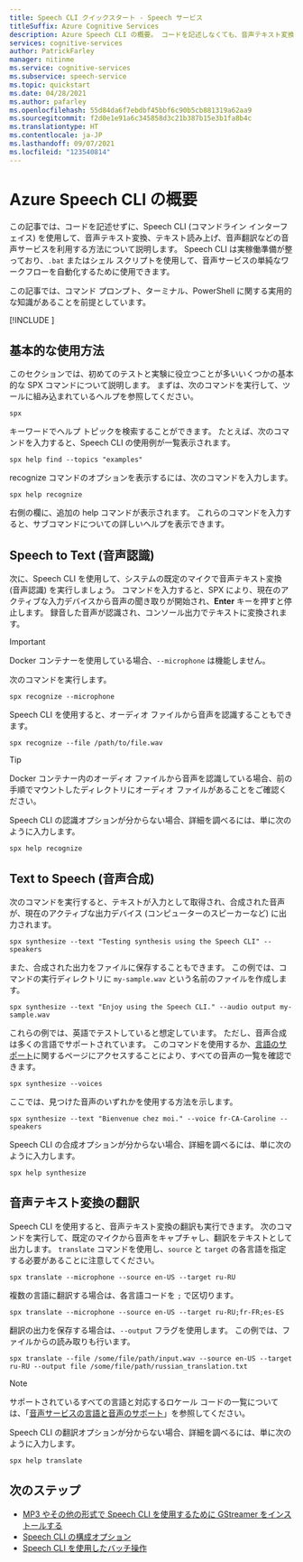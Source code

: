 ```yaml
---
title: Speech CLI クイックスタート - Speech サービス
titleSuffix: Azure Cognitive Services
description: Azure Speech CLI の概要。 コードを記述しなくても、音声テキスト変換、テキスト読み上げ、音声翻訳などの音声サービスを操作できます。
services: cognitive-services
author: PatrickFarley
manager: nitinme
ms.service: cognitive-services
ms.subservice: speech-service
ms.topic: quickstart
ms.date: 04/28/2021
ms.author: pafarley
ms.openlocfilehash: 55d84da6f7ebdbf45bbf6c90b5cb881319a62aa9
ms.sourcegitcommit: f2d0e1e91a6c345858d3c21b387b15e3b1fa8b4c
ms.translationtype: HT
ms.contentlocale: ja-JP
ms.lasthandoff: 09/07/2021
ms.locfileid: "123540814"
---
```

# <a name="get-started-with-the-azure-speech-cli"></a>Azure Speech CLI の概要

この記事では、コードを記述せずに、Speech CLI (コマンドライン インターフェイス) を使用して、音声テキスト変換、テキスト読み上げ、音声翻訳などの音声サービスを利用する方法について説明します。 Speech CLI は実稼働準備が整っており、`.bat` またはシェル スクリプトを使用して、音声サービスの単純なワークフローを自動化するために使用できます。

この記事では、コマンド プロンプト、ターミナル、PowerShell に関する実用的な知識があることを前提としています。

[!INCLUDE [](includes/spx-setup.md)]

## <a name="basic-usage"></a>基本的な使用方法

このセクションでは、初めてのテストと実験に役立つことが多いいくつかの基本的な SPX コマンドについて説明します。 まずは、次のコマンドを実行して、ツールに組み込まれているヘルプを参照してください。

```console
spx
```

キーワードでヘルプ トピックを検索することができます。 たとえば、次のコマンドを入力すると、Speech CLI の使用例が一覧表示されます。

```console
spx help find --topics "examples"
```

recognize コマンドのオプションを表示するには、次のコマンドを入力します。

```console
spx help recognize
```

右側の欄に、追加の help コマンドが表示されます。 これらのコマンドを入力すると、サブコマンドについての詳しいヘルプを表示できます。

## <a name="speech-to-text-speech-recognition"></a>Speech to Text (音声認識)

次に、Speech CLI を使用して、システムの既定のマイクで音声テキスト変換 (音声認識) を実行しましょう。 コマンドを入力すると、SPX により、現在のアクティブな入力デバイスから音声の聞き取りが開始され、**Enter** キーを押すと停止します。 録音した音声が認識され、コンソール出力でテキストに変換されます。

>[!IMPORTANT]
> Docker コンテナーを使用している場合、`--microphone` は機能しません。

次のコマンドを実行します。

```console
spx recognize --microphone
```

Speech CLI を使用すると、オーディオ ファイルから音声を認識することもできます。

```console
spx recognize --file /path/to/file.wav
```

> [!TIP]
> Docker コンテナー内のオーディオ ファイルから音声を認識している場合、前の手順でマウントしたディレクトリにオーディオ ファイルがあることをご確認ください。

Speech CLI の認識オプションが分からない場合、詳細を調べるには、単に次のように入力します。

```console
spx help recognize
```

## <a name="text-to-speech-speech-synthesis"></a>Text to Speech (音声合成)

次のコマンドを実行すると、テキストが入力として取得され、合成された音声が、現在のアクティブな出力デバイス (コンピューターのスピーカーなど) に出力されます。

```console
spx synthesize --text "Testing synthesis using the Speech CLI" --speakers
```

また、合成された出力をファイルに保存することもできます。 この例では、コマンドの実行ディレクトリに `my-sample.wav` という名前のファイルを作成します。

```console
spx synthesize --text "Enjoy using the Speech CLI." --audio output my-sample.wav
```

これらの例では、英語でテストしていると想定しています。 ただし、音声合成は多くの言語でサポートされています。 このコマンドを使用するか、[言語のサポート](./language-support.md)に関するページにアクセスすることにより、すべての音声の一覧を確認できます。

```console
spx synthesize --voices
```

ここでは、見つけた音声のいずれかを使用する方法を示します。

```console
spx synthesize --text "Bienvenue chez moi." --voice fr-CA-Caroline --speakers
```

Speech CLI の合成オプションが分からない場合、詳細を調べるには、単に次のように入力します。

```console
spx help synthesize
```

## <a name="speech-to-text-translation"></a>音声テキスト変換の翻訳

Speech CLI を使用すると、音声テキスト変換の翻訳も実行できます。 次のコマンドを実行して、既定のマイクから音声をキャプチャし、翻訳をテキストとして出力します。 `translate` コマンドを使用し、`source` と `target` の各言語を指定する必要があることに注意してください。

```console
spx translate --microphone --source en-US --target ru-RU
```

複数の言語に翻訳する場合は、各言語コードを `;` で区切ります。

```console
spx translate --microphone --source en-US --target ru-RU;fr-FR;es-ES
```

翻訳の出力を保存する場合は、`--output` フラグを使用します。 この例では、ファイルからの読み取りも行います。

```console
spx translate --file /some/file/path/input.wav --source en-US --target ru-RU --output file /some/file/path/russian_translation.txt
```

> [!NOTE]
> サポートされているすべての言語と対応するロケール コードの一覧については、「[音声サービスの言語と音声のサポート](language-support.md)」を参照してください。

Speech CLI の翻訳オプションが分からない場合、詳細を調べるには、単に次のように入力します。

```console
spx help translate
```

## <a name="next-steps"></a>次のステップ

* [MP3 やその他の形式で Speech CLI を使用するために GStreamer をインストールする](./how-to-use-codec-compressed-audio-input-streams.md)
* [Speech CLI の構成オプション](./spx-data-store-configuration.md)
* [Speech CLI を使用したバッチ操作](./spx-batch-operations.md)
